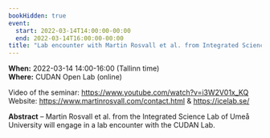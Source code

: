 ```yaml
---
bookHidden: true
event:
  start: 2022-03-14T14:00:00-00:00
  end: 2022-03-14T16:00:00-00:00
title: "Lab encounter with Martin Rosvall et al. from Integrated Science Lab, Umeå University, Sweden "
---
```


**When:** 2022-03-14 14:00-16:00 (Tallinn time)  
**Where:** CUDAN Open Lab (online)  

Video of the seminar: https://www.youtube.com/watch?v=i3W2V01x_KQ  
Website: https://www.martinrosvall.com/contact.html & https://icelab.se/  

<!--more-->
**Abstract** – Martin Rosvall et al. from the Integrated Science Lab of Umeå University will engage in a lab encounter with the CUDAN Lab. 

